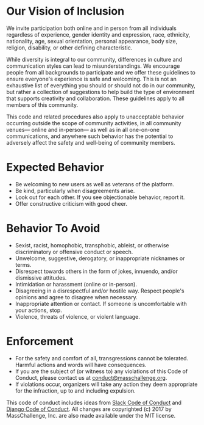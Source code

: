 # Our Vision of Inclusion

We invite participation both online and in person from all individuals regardless of experience, gender identity and expression, race, ethnicity, nationality, age, sexual orientation, personal appearance, body size, religion, disability, or other defining characteristic.

While diversity is integral to our community, differences in culture and communication styles can lead to misunderstandings.  We encourage people from all backgrounds to participate and we offer these guidelines to ensure everyone's experience is safe and welcoming.  This is not an exhaustive list of everything you should or should not do in our community, but rather a collection of suggestions to help build the type of environment that supports creativity and collaboration.  These guidelines apply to all members of this community.

This code and related procedures also apply to unacceptable behavior occurring outside the scope of community activities, in all community venues— online and in-person— as well as in all one-on-one communications, and anywhere such behavior has the potential to adversely affect the safety and well-being of community members.

# Expected Behavior

* Be welcoming to new users as well as veterans of the platform.
* Be kind, particularly when disagreements arise.
* Look out for each other. If you see objectionable behavior, report it.
* Offer constructive criticism with good cheer.
 
# Behavior To Avoid

* Sexist, racist, homophobic, transphobic, ableist, or otherwise discriminatory or offensive conduct or speech.
* Unwelcome, suggestive, derogatory, or inappropriate nicknames or terms.
* Disrespect towards others in the form of jokes, innuendo, and/or dismissive attitudes.
* Intimidation or harassment (online or in-person).
* Disagreeing in a disrespectful and/or hostile way.  Respect people's opinions and agree to disagree when necessary.
* Inappropriate attention or contact. If someone is uncomfortable with your actions, stop.
* Violence, threats of violence, or violent language.

# Enforcement

* For the safety and comfort of all, transgressions cannot be tolerated.  Harmful actions and words will have consequences.
* If you are the subject of (or witness to) any violations of this Code of Conduct, please contact us at <conduct@masschallenge.org>.
* If violations occur, organizers will take any action they deem appropriate for the infraction, up to and including expulsion.


This code of conduct includes ideas from [Slack Code of Conduct](https://api.slack.com/docs/community-code-of-conduct) and [Django Code of Conduct](https://www.djangoproject.com/conduct/).  All changes are copyrighted (c) 2017 by MassChallenge, Inc. are also made available under the MIT license.
